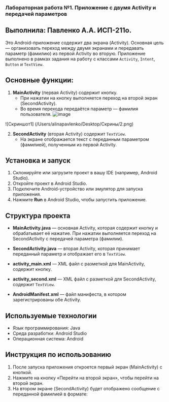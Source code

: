 ### Лабораторная работа №1. Приложение с двумя Activity и передачей параметров
## Выполнила: Павленко А.А. ИСП-211о.

Это Android-приложение содержит два экрана (Activity). Основная цель — организовать переход между двумя экранами и передавать параметр (фамилию) из первой Activity во вторую. Приложение выполнено в рамках задания на работу с классами `Activity`, `Intent`, `Button` и `TextView`.

## Основные функции:
1. **MainActivity** (первая Activity) содержит кнопку.
    - При нажатии на кнопку выполняется переход на второй экран (SecondActivity).
    - Во время перехода передаётся параметр — фамилия пользователя.
![image](https://github.com/user-attachments/assets/df106a82-5bcb-44b2-8c77-3b7d07a8e04c)

![Скриншот1] (/Users/alinapavlenko/Desktop/Скрины/2.png)

2. **SecondActivity** (вторая Activity) содержит `TextView`.
    - На экране отображается текст с переданным параметром (фамилией), полученным из первой Activity.

## Установка и запуск

1. Склонируйте или загрузите проект в вашу IDE (например, Android Studio).
2. Откройте проект в Android Studio.
3. Подключите Android-устройство или эмулятор для запуска приложения.
4. Нажмите **Run** в Android Studio, чтобы запустить приложение.

## Структура проекта

- **MainActivity.java** — основная Activity, которая содержит кнопку и обрабатывает её нажатие. При нажатии выполняется переход на SecondActivity с передачей параметра (фамилии).

- **SecondActivity.java** — вторая Activity, которая принимает переданный параметр и отображает его в `TextView`.

- **activity_main.xml** — XML файл с разметкой для MainActivity, содержит кнопку.

- **activity_second.xml** — XML файл с разметкой для SecondActivity, содержит `TextView`.

- **AndroidManifest.xml** — файл манифеста, в котором зарегистрированы обе Activity.

## Используемые технологии

- Язык программирования: Java
- Среда разработки: Android Studio
- Операционная система: Android

## Инструкция по использованию

1. После запуска приложения откроется первый экран (MainActivity) с кнопкой.
2. Нажмите на кнопку «Перейти на второй экран», чтобы перейти на второй экран.
3. На втором экране (SecondActivity) будет отображено сообщение с переданной фамилией в формате: 
